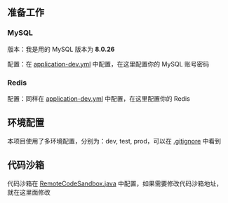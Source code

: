 ## 准备工作

### MySQL
版本：我是用的 MySQL 版本为 **8.0.26**

配置：在 [application-dev.yml](src%2Fmain%2Fresources%2Fapplication-dev.yml) 中配置，在这里配置你的 MySQL 账号密码


### Redis
配置：同样在 [application-dev.yml](src%2Fmain%2Fresources%2Fapplication-dev.yml) 中配置，在这里配置你的 Redis


## 环境配置

本项目使用了多环境配置，分别为：dev, test, prod，可以在 [.gitignore](.gitignore) 中看到


## 代码沙箱
代码沙箱在 [RemoteCodeSandbox.java](src%2Fmain%2Fjava%2Fcom%2Fcq%2Fcqoj%2Fjudge%2Fcodesandbox%2Fimpl%2FRemoteCodeSandbox.java) 中配置，如果需要修改代码沙箱地址，就在这里面修改

